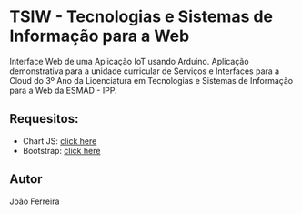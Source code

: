 # TSIW - Tecnologias e Sistemas de Informação para a Web

Interface Web de uma Aplicação IoT usando Arduino. Aplicação demonstrativa para a unidade curricular de Serviços e Interfaces para a Cloud do 3º Ano da Licenciatura em Tecnologias e Sistemas de Informação para a Web da ESMAD - IPP. 

## Requesitos: 
 - Chart JS:  [click here](https://www.chartjs.org/) 
  - Bootstrap: [click here](https://getbootstrap.com/)

## Autor
João Ferreira
